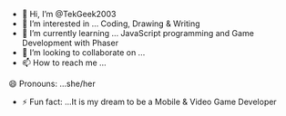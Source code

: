 - 👋 Hi, I’m @TekGeek2003
- 👀 I’m interested in ... Coding, Drawing & Writing
- 🌱 I’m currently learning ... JavaScript programming and Game Development with Phaser 
- 💞️ I’m looking to collaborate on ...
- 📫 How to reach me ...[
](https://www.facebook.com/vivian.sherron.5)

😄 Pronouns: ...she/her
- ⚡ Fun fact: ...It is my dream to be a Mobile & Video Game Developer

<!---
TekGeek2003/TekGeek2003 is a ✨ special ✨ repository because its `README.md` (this file) appears on your GitHub profile.
You can click the Preview link to take a look at your changes.
--->
